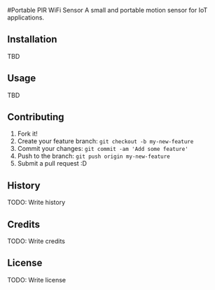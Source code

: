#Portable PIR WiFi Sensor
A small and portable motion sensor for IoT applications.
## Installation
TBD
## Usage
TBD
## Contributing
1. Fork it!
2. Create your feature branch: `git checkout -b my-new-feature`
3. Commit your changes: `git commit -am 'Add some feature'`
4. Push to the branch: `git push origin my-new-feature`
5. Submit a pull request :D

## History
TODO: Write history
## Credits
TODO: Write credits
## License
TODO: Write license
